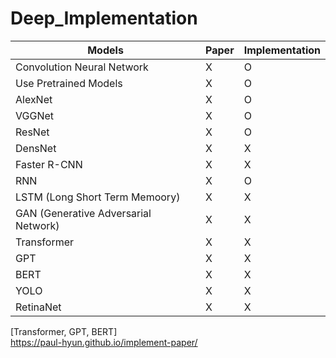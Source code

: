 # Deep_Implementation  

|Models|Paper|Implementation|
|------|---|---|
|Convolution Neural Network|X|O|
|Use Pretrained Models|X|O|
|AlexNet|X|O|
|VGGNet|X|O|
|ResNet|X|O|
|DensNet|X|X|
|Faster R-CNN|X|X|
|RNN|X|O|
|LSTM (Long Short Term Memoory)|X|X|
|GAN (Generative Adversarial Network)|X|X|
|Transformer|X|X|
|GPT|X|X|
|BERT|X|X|  
|YOLO|X|X|  
|RetinaNet|X|X|  

[Transformer, GPT, BERT]  
https://paul-hyun.github.io/implement-paper/  

